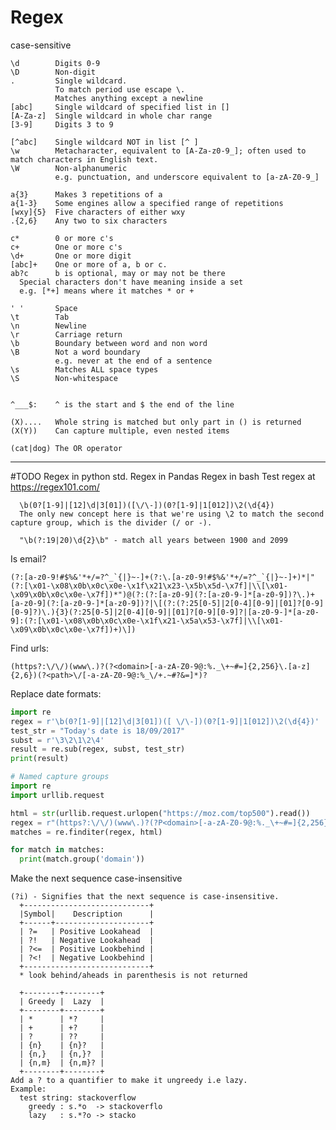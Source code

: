 # Regex


case-sensitive


    \d        Digits 0-9
    \D        Non-digit
    .         Single wildcard.
              To match period use escape \.
              Matches anything except a newline
    [abc]     Single wildcard of specified list in []
    [A-Za-z]  Single wildcard in whole char range
    [3-9]     Digits 3 to 9

    [^abc]    Single wildcard NOT in list [^ ]
    \w        Metacharacter, equivalent to [A-Za-z0-9_]; often used to match characters in English text.
    \W        Non-alphanumeric 
              e.g. punctuation, and underscore equivalent to [a-zA-Z0-9_]
    
    a{3}      Makes 3 repetitions of a
    a{1-3}    Some engines allow a specified range of repetitions
    [wxy]{5}  Five characters of either wxy
    .{2,6}    Any two to six characters
    
    c*        0 or more c's
    c+        One or more c's
    \d+       One or more digit
    [abc]+    One or more of a, b or c.
    ab?c      b is optional, may or may not be there
      Special characters don't have meaning inside a set 
      e.g. [*+] means where it matches * or +

    ' '       Space
    \t        Tab
    \n        Newline
    \r        Carriage return
    \b        Boundary between word and non word
    \B        Not a word boundary 
              e.g. never at the end of a sentence
    \s        Matches ALL space types
    \S        Non-whitespace


    ^___$:    ^ is the start and $ the end of the line
    
    (X)....   Whole string is matched but only part in () is returned 
    (X(Y))    Can capture multiple, even nested items

    (cat|dog) The OR operator

------------------------------------------------------------------------------

#TODO
      Regex in python std.
      Regex in Pandas
      Regex in bash
      Test regex at https://regex101.com/


      \b(0?[1-9]|[12]\d|3[01])([\/\-])(0?[1-9]|1[012])\2(\d{4})
      The only new concept here is that we're using \2 to match the second capture group, which is the divider (/ or -).

      "\b(?:19|20)\d{2}\b" - match all years between 1900 and 2099


Is email?

    (?:[a-z0-9!#$%&'*+/=?^_`{|}~-]+(?:\.[a-z0-9!#$%&'*+/=?^_`{|}~-]+)*|"(?:[\x01-\x08\x0b\x0c\x0e-\x1f\x21\x23-\x5b\x5d-\x7f]|\\[\x01-\x09\x0b\x0c\x0e-\x7f])*")@(?:(?:[a-z0-9](?:[a-z0-9-]*[a-z0-9])?\.)+[a-z0-9](?:[a-z0-9-]*[a-z0-9])?|\[(?:(?:25[0-5]|2[0-4][0-9]|[01]?[0-9][0-9]?)\.){3}(?:25[0-5]|2[0-4][0-9]|[01]?[0-9][0-9]?|[a-z0-9-]*[a-z0-9]:(?:[\x01-\x08\x0b\x0c\x0e-\x1f\x21-\x5a\x53-\x7f]|\\[\x01-\x09\x0b\x0c\x0e-\x7f])+)\])

Find urls:

    (https?:\/\/)(www\.)?(?<domain>[-a-zA-Z0-9@:%._\+~#=]{2,256}\.[a-z]{2,6})(?<path>\/[-a-zA-Z0-9@:%_\/+.~#?&=]*)?

Replace date formats:
```python
import re
regex = r'\b(0?[1-9]|[12]\d|3[01])([ \/\-])(0?[1-9]|1[012])\2(\d{4})'
test_str = "Today's date is 18/09/2017"
subst = r'\3\2\1\2\4'
result = re.sub(regex, subst, test_str)
print(result)
```

```python
# Named capture groups
import re
import urllib.request

html = str(urllib.request.urlopen("https://moz.com/top500").read())
regex = r"(https?:\/\/)(www\.)?(?P<domain>[-a-zA-Z0-9@:%._\+~#=]{2,256}\.[a-z]{2,6})(?P<path>\/[-a-zA-Z0-9@:%_\/+.~#?&=]*)?"
matches = re.finditer(regex, html)

for match in matches:
  print(match.group('domain'))
```
Make the next sequence case-insensitive

    (?i) - Signifies that the next sequence is case-insensitive.
      +----------------------------+
      |Symbol|    Description      |
      +------+---------------------+
      | ?=   | Positive Lookahead  |
      | ?!   | Negative Lookahead  |
      | ?<=  | Positive Lookbehind |
      | ?<!  | Negative Lookbehind |
      +----------------------------+
      * look behind/aheads in parenthesis is not returned

      +--------+--------+
      | Greedy |  Lazy  |
      +--------+--------+
      | *      | *?     |
      | +      | +?     |
      | ?      | ??     |
      | {n}    | {n}?   |
      | {n,}   | {n,}?  |
      | {n,m}  | {n,m}? |
      +--------+--------+
    Add a ? to a quantifier to make it ungreedy i.e lazy.
    Example:
      test string: stackoverflow
        greedy : s.*o  -> stackoverflo
        lazy   : s.*?o -> stacko
